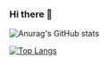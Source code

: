 ### Hi there 👋


![Anurag's GitHub stats](https://github-readme-stats.vercel.app/api?username=ZYao123&show_icons=true&theme=merko)

[![Top Langs](https://github-readme-stats.vercel.app/api/top-langs/?username=ZYao123)](https://github.com/ZYao123)


<!--
**ZYao123/ZYao123** is a ✨ _special_ ✨ repository because its `README.md` (this file) appears on your GitHub profile.

Here are some ideas to get you started:

- 🔭 I’m currently working on ...
- 🌱 I’m currently learning ...
- 👯 I’m looking to collaborate on ...
- 🤔 I’m looking for help with ...
- 💬 Ask me about ...
- 📫 How to reach me: ...
- 😄 Pronouns: ...
- ⚡ Fun fact: ...
-->
